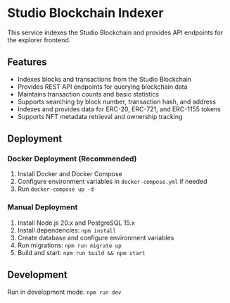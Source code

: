 # Studio Blockchain Indexer

This service indexes the Studio Blockchain and provides API endpoints for the explorer frontend.

## Features

- Indexes blocks and transactions from the Studio Blockchain
- Provides REST API endpoints for querying blockchain data
- Maintains transaction counts and basic statistics
- Supports searching by block number, transaction hash, and address
- Indexes and provides data for ERC-20, ERC-721, and ERC-1155 tokens
- Supports NFT metadata retrieval and ownership tracking

## Deployment

### Docker Deployment (Recommended)

1. Install Docker and Docker Compose
2. Configure environment variables in `docker-compose.yml` if needed
3. Run `docker-compose up -d`

### Manual Deployment

1. Install Node.js 20.x and PostgreSQL 15.x
2. Install dependencies: `npm install`
3. Create database and configure environment variables
4. Run migrations: `npm run migrate up`
5. Build and start: `npm run build && npm start`

## Development

Run in development mode: `npm run dev`
